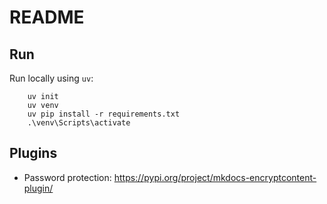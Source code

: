 # README

## Run
    
Run locally using `uv`:
```console
    uv init
	uv venv
	uv pip install -r requirements.txt
	.\venv\Scripts\activate
```



## Plugins

- Password protection: https://pypi.org/project/mkdocs-encryptcontent-plugin/

    